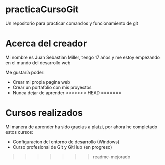 # practicaCursoGit
Un repositorio para practicar comandos y funcionamiento de git 

# Acerca del creador 

Mi nombre es Juan Sebastian Miller, tengo 17 años y me estoy empezando en el mundo del desarrollo web

Me gustar&iacute;a poder: 

* Crear mi propia pagina web 
* Crear un portafolio con mis proyectos
* Nunca dejar de aprender
<<<<<<< HEAD
=======


# Cursos realizados 

Mi manera de aprender ha sido gracias a platzi, por ahora he completado estos cursos:

* Configuracion del entorno de desarrollo (Windows)
* Curso profesional de Git y GitHub (en progreso)

>>>>>>> readme-mejorado
